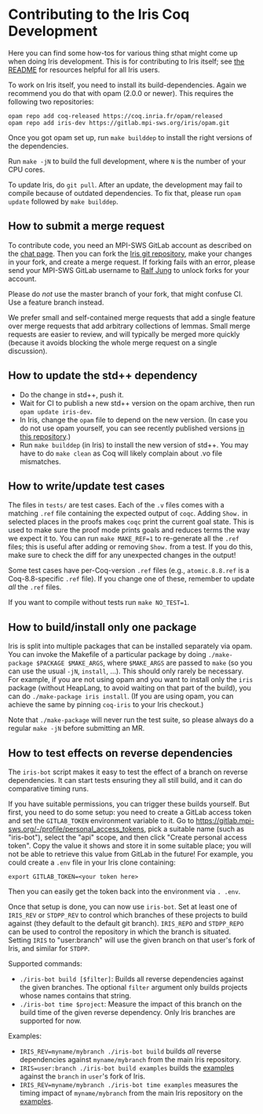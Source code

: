 # Contributing to the Iris Coq Development

Here you can find some how-tos for various thing sthat might come up when doing
Iris development.  This is for contributing to Iris itself; see
[the README](README.md#further-resources) for resources helpful for all Iris
users.

To work on Iris itself, you need to install its build-dependencies.  Again we
recommend you do that with opam (2.0.0 or newer).  This requires the following
two repositories:

    opam repo add coq-released https://coq.inria.fr/opam/released
    opam repo add iris-dev https://gitlab.mpi-sws.org/iris/opam.git

Once you got opam set up, run `make builddep` to install the right versions
of the dependencies.

Run `make -jN` to build the full development, where `N` is the number of your
CPU cores.

To update Iris, do `git pull`.  After an update, the development may fail to
compile because of outdated dependencies.  To fix that, please run `opam update`
followed by `make builddep`.

## How to submit a merge request

To contribute code, you need an MPI-SWS GitLab account as described on the
[chat page](https://iris-project.org/chat.html).  Then you can fork the
[Iris git repository][iris], make your changes in your fork, and create a merge
request.  If forking fails with an error, please send your MPI-SWS GitLab
username to [Ralf Jung][jung] to unlock forks for your account.

Please do *not* use the master branch of your fork, that might confuse CI.  Use
a feature branch instead.

[jung]: https://gitlab.mpi-sws.org/jung
[iris]: https://gitlab.mpi-sws.org/iris/iris

We prefer small and self-contained merge requests that add a single feature
over merge requests that add arbitrary collections of lemmas. Small merge
requests are easier to review, and will typically be merged more quickly
(because it avoids blocking the whole merge request on a single
discussion).

## How to update the std++ dependency

* Do the change in std++, push it.
* Wait for CI to publish a new std++ version on the opam archive, then run
  `opam update iris-dev`.
* In Iris, change the `opam` file to depend on the new version.
  (In case you do not use opam yourself, you can see recently published versions
  [in this repository](https://gitlab.mpi-sws.org/iris/opam/commits/master).)
* Run `make builddep` (in Iris) to install the new version of std++.
  You may have to do `make clean` as Coq will likely complain about .vo file
  mismatches.

## How to write/update test cases

The files in `tests/` are test cases.  Each of the `.v` files comes with a
matching `.ref` file containing the expected output of `coqc`.  Adding `Show.`
in selected places in the proofs makes `coqc` print the current goal state.
This is used to make sure the proof mode prints goals and reduces terms the way
we expect it to.  You can run `make MAKE_REF=1` to re-generate all the `.ref` files;
this is useful after adding or removing `Show.` from a test.  If you do this,
make sure to check the diff for any unexpected changes in the output!

Some test cases have per-Coq-version `.ref` files (e.g., `atomic.8.8.ref` is a
Coq-8.8-specific `.ref` file).  If you change one of these, remember to update
*all* the `.ref` files.

If you want to compile without tests run `make NO_TEST=1`.

## How to build/install only one package

Iris is split into multiple packages that can be installed separately via opam.
You can invoke the Makefile of a particular package by doing `./make-package
$PACKAGE $MAKE_ARGS`, where `$MAKE_ARGS` are passed to `make` (so you can use
the usual `-jN`, `install`, ...).  This should only rarely be necessary. For
example, if you are not using opam and you want to install only the `iris`
package (without HeapLang, to avoid waiting on that part of the build), you can
do `./make-package iris install`.  (If you are using opam, you can achieve the
same by pinning `coq-iris` to your Iris checkout.)

Note that `./make-package` will never run the test suite, so please always do a
regular `make -jN` before submitting an MR.

## How to test effects on reverse dependencies

The `iris-bot` script makes it easy to test the effect of a branch on reverse
dependencies. It can start tests ensuring they all still build, and it can do
comparative timing runs.

If you have suitable permissions, you can trigger these builds yourself.
But first, you need to do some setup: you need to create a GitLab access token
and set the `GITLAB_TOKEN` environment variable to it. Go to
<https://gitlab.mpi-sws.org/-/profile/personal_access_tokens>, pick a suitable
name (such as "iris-bot"), select the "api" scope, and then click "Create
personal access token". Copy the value it shows and store it in some suitable
place; you will not be able to retrieve this value from GitLab in the future!
For example, you could create a `.env` file in your Iris clone containing:
```
export GITLAB_TOKEN=<your token here>
```
Then you can easily get the token back into the environment via `. .env`.

Once that setup is done, you can now use `iris-bot`. Set at least one of
`IRIS_REV` or `STDPP_REV` to control which branches of these projects to build
against (they default to the default git branch). `IRIS_REPO` and `STDPP_REPO`
can be used to control the repository in which the branch is situated. Setting
`IRIS` to "user:branch" will use the given branch on that user's fork of Iris,
and similar for `STDPP`.

Supported commands:
- `./iris-bot build [$filter]`: Builds all reverse dependencies against the
  given branches. The optional `filter` argument only builds projects whose
  names contains that string.
- `./iris-bot time $project`: Measure the impact of this branch on the build
  time of the given reverse dependency. Only Iris branches are supported for
  now.

Examples:
- `IRIS_REV=myname/mybranch ./iris-bot build` builds *all* reverse dependencies
  against `myname/mybranch` from the main Iris repository.
- `IRIS=user:branch ./iris-bot build examples` builds the [examples] against
  the `branch` in `user`'s fork of Iris.
- `IRIS_REV=myname/mybranch ./iris-bot time examples` measures the timing impact
  of `myname/mybranch` from the main Iris repository on the [examples].

[examples]: https://gitlab.mpi-sws.org/iris/examples
